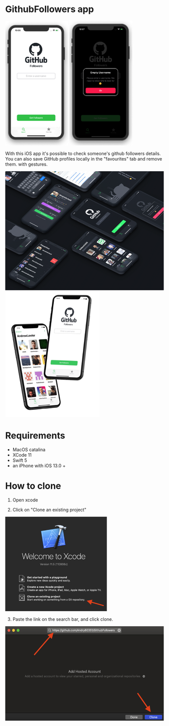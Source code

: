 # GithubFollowers app
<img src="Screenshots/githubFollowersHomeScreen.png" width=200> <img src="Screenshots/githubFollowersCustomPopUp.png" width=200>

With this iOS app it's possible to check someone's github followers details.
You can also save GitHub profiles locally in the "favourites" tab and remove them. with gestures.

<img src="Screenshots/githubFollowers.png" width=570> <img src="Screenshots/GHF.jpg" height=400> 

# Requirements
 - MacOS catalina
 - XCode 11
 - Swift 5
 - an iPhone with iOS 13.0 +
 
# How to clone
1) Open xcode

2) Click on "Clone an existing project"
<img src="Screenshots/Step1.png" height=300>

3) Paste the link on the search bar, and click clone.
<img src="Screenshots/Step2&Step3.png" height=300>
